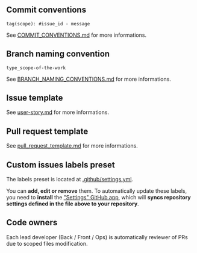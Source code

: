 ## Commit conventions
```
tag(scope): #issue_id - message
```

See [COMMIT_CONVENTIONS.md](../tree/main/assets/docs/COMMIT_CONVENTIONS.md) for more informations.

## Branch naming convention

```
type_scope-of-the-work
```

See [BRANCH_NAMING_CONVENTIONS.md](../tree/main/assets/docs/BRANCH_NAMING_CONVENTIONS.md) for more informations.

## Issue template

See [user-story.md](../tree/main/.github/ISSUE_TEMPLATE/user-story.md) for more informations.

## Pull request template

See [pull_request_template.md](../tree/main/.github/pull_request_template.md) for more informations.

## Custom issues labels preset

The labels preset is located at [.github/settings.yml](../tree/main/.github/settings.yml).

You can **add, edit or remove** them. To automatically update these labels, you need to **install** the ["Settings" GitHub app](https://github.com/apps/settings), which will **syncs repository settings defined in the file above to your repository**.

## Code owners

Each lead developer (Back / Front / Ops) is automatically reviewer of PRs due to scoped files modification.